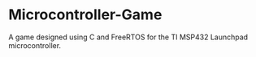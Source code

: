# Microcontroller-Game
A game designed using C and FreeRTOS for the TI MSP432 Launchpad microcontroller.
